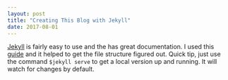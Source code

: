 ```yaml
---
layout: post
title: "Creating This Blog with Jekyll"
date: 2017-08-01
---
```


[Jekyll](http://jekyllrb.com) is fairly easy to use and the has great documentation.  I used this [guide](http://jmcglone.com/guides/github-pages/) and it helped to get the file structure figured out.  Quick tip, just use the command `$jekyll serve` to get a local version up and running.  It will watch for changes by default.